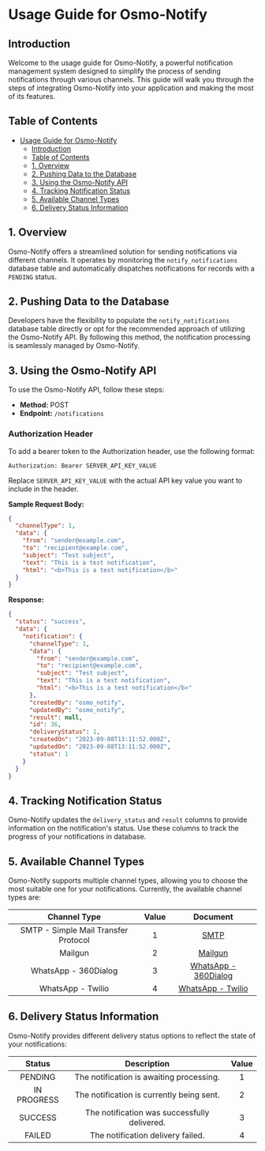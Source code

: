 # Usage Guide for Osmo-Notify

## Introduction

Welcome to the usage guide for Osmo-Notify, a powerful notification management system designed to simplify the process of sending notifications through various channels. This guide will walk you through the steps of integrating Osmo-Notify into your application and making the most of its features.

## Table of Contents

- [Usage Guide for Osmo-Notify](#usage-guide-for-osmo-notify)
  - [Introduction](#introduction)
  - [Table of Contents](#table-of-contents)
  - [1. Overview](#1-overview)
  - [2. Pushing Data to the Database](#2-pushing-data-to-the-database)
  - [3. Using the Osmo-Notify API](#3-using-the-osmo-notify-api)
  - [4. Tracking Notification Status](#4-tracking-notification-status)
  - [5. Available Channel Types](#5-available-channel-types)
  - [6. Delivery Status Information](#6-delivery-status-information)

## 1. Overview

Osmo-Notify offers a streamlined solution for sending notifications via different channels. It operates by monitoring the `notify_notifications` database table and automatically dispatches notifications for records with a `PENDING` status.

## 2. Pushing Data to the Database

Developers have the flexibility to populate the `notify_notifications` database table directly or opt for the recommended approach of utilizing the Osmo-Notify API. By following this method, the notification processing is seamlessly managed by Osmo-Notify.

## 3. Using the Osmo-Notify API

To use the Osmo-Notify API, follow these steps:

- **Method:** POST
- **Endpoint:** `/notifications`

### Authorization Header

To add a bearer token to the Authorization header, use the following format:

```plaintext
Authorization: Bearer SERVER_API_KEY_VALUE
```

Replace `SERVER_API_KEY_VALUE` with the actual API key value you want to include in the header.

**Sample Request Body:**
```json
{
  "channelType": 1,
  "data": {
    "from": "sender@example.com",
    "to": "recipient@example.com",
    "subject": "Test subject",
    "text": "This is a test notification",
    "html": "<b>This is a test notification</b>"
  }
}
```

**Response:**
```json
{
  "status": "success",
  "data": {
    "notification": {
      "channelType": 1,
      "data": {
        "from": "sender@example.com",
        "to": "recipient@example.com",
        "subject": "Test subject",
        "text": "This is a test notification",
        "html": "<b>This is a test notification</b>"
      },
      "createdBy": "osmo_notify",
      "updatedBy": "osmo_notify",
      "result": null,
      "id": 36,
      "deliveryStatus": 1,
      "createdOn": "2023-09-08T13:11:52.000Z",
      "updatedOn": "2023-09-08T13:11:52.000Z",
      "status": 1
    }
  }
}
```

## 4. Tracking Notification Status

Osmo-Notify updates the `delivery_status` and `result` columns to provide information on the notification's status. Use these columns to track the progress of your notifications in database.

## 5. Available Channel Types

Osmo-Notify supports multiple channel types, allowing you to choose the most suitable one for your notifications. Currently, the available channel types are:

|           **Channel Type**           | **Value** |          **Document**          |
|:------------------------------------:|:---------:|:------------------------------:|
| SMTP - Simple Mail Transfer Protocol |     1     | [SMTP](channels/smtp.md)       |
| Mailgun                              |     2     | [Mailgun](channels/mailgun.md) |
| WhatsApp - 360Dialog                 |     3     | [WhatsApp - 360Dialog](channels/wa-360Dialog.md) |
| WhatsApp - Twilio                    |     4     | [WhatsApp - Twilio](channels/wa-Twilio.md) |

## 6. Delivery Status Information

Osmo-Notify provides different delivery status options to reflect the state of your notifications:

|  **Status** |                **Description**               | **Value** |
|:-----------:|:--------------------------------------------:|:---------:|
| PENDING     | The notification is awaiting processing.     |     1     |
| IN PROGRESS | The notification is currently being sent.    |     2     |
| SUCCESS     | The notification was successfully delivered. |     3     |
| FAILED      | The notification delivery failed.            |     4     |